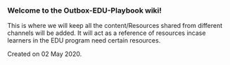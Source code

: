 ### Welcome to the Outbox-EDU-Playbook wiki!
This is where we will keep all the content/Resources shared from different channels will be added.
It will act as a reference of resources incase learners in the EDU program need certain resources. 

Created on 02 May 2020.



